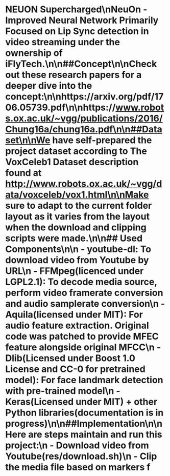 # NEUON Supercharged\nNeuOn - Improved Neural Network Primarily Focused on Lip Sync detection in video streaming under the ownership of iFlyTech.\n\n##Concept\n\nCheck out these research papers for a deeper dive into the concept:\n\nhttps://arxiv.org/pdf/1706.05739.pdf\n\nhttps://www.robots.ox.ac.uk/~vgg/publications/2016/Chung16a/chung16a.pdf\n\n##Dataset\n\nWe have self-prepared the project dataset according to The VoxCeleb1 Dataset description found at http://www.robots.ox.ac.uk/~vgg/data/voxceleb/vox1.html\n\nMake sure to adapt to the current folder layout as it varies from the layout when the download and clipping scripts were made.\n\n## Used Components\n\n - youtube-dl: To download video from Youtube by URL\n - FFMpeg(licenced under LGPL2.1): To decode media source, perform video framerate conversion and audio samplerate conversion\n - Aquila(licensed under MIT): For audio feature extraction. Original code was patched to provide MFEC feature alongside original MFCC\n - Dlib(Licensed under Boost 1.0 License and CC-0 for pretrained model): For face landmark detection with pre-trained model\n - Keras(Licensed under MIT) + other Python libraries(documentation is in progress)\n\n##Implementation\n\nHere are steps maintain and run this project:\n - Download video from Youtube(res/download.sh)\n - Clip the media file based on markers f